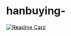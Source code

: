 # hanbuying-
[![Readme Card](https://github-readme-stats.vercel.app/api/pin/?username=hanbuying&repo=github-readme-stats)](https://github.com/hanbuying/github-readme-stats)
